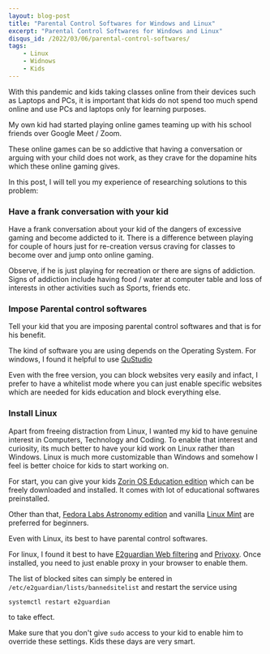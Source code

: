 ```yaml
---
layout: blog-post
title: "Parental Control Softwares for Windows and Linux"
excerpt: "Parental Control Softwares for Windows and Linux"
disqus_id: /2022/03/06/parental-control-softwares/
tags:    
    - Linux
    - Widnows
    - Kids
---
```


With this pandemic and kids taking classes online from their devices such as Laptops and PCs, it is important that kids do not spend too much spend online and use PCs and laptops only for learning purposes.

My own kid had started playing online games teaming up with his school friends over Google Meet / Zoom.

These online games can be so addictive that having a conversation or arguing with your child does not work, as they crave for the dopamine hits which these online gaming gives.

In this post, I will tell you my experience of researching solutions to this problem:

### Have a frank conversation with your kid

Have a frank conversation about your kid of the dangers of excessive gaming and become addicted to it. There is a difference between playing for couple of hours just for re-creation versus craving for classes to become over and jump onto online gaming. 

Observe, if he is just playing for recreation or there are signs of addiction. Signs of addiction include having food / water at computer table and loss of interests in other activities such as Sports, friends etc.

### Impose Parental control softwares

Tell your kid that you are imposing parental control softwares and that is for his benefit.

The kind of software you are using depends on the Operating System. For windows, I found it helpful to use [QuStudio](https://www.qustodio.com/en/premium/?utm_source=google&utm_medium=cpc&utm_term=brand&utm_campaign=adw_ww_web_brand___brand_ww-Qustodio-WW-B-BMM-All-DT+TA-SE-XX-XX&gclsrc=aw.ds&gclid=CjwKCAiAsYyRBhACEiwAkJFKoq9AukincL-Mjbc62801CyQnNRXMtaN2XPXxUFkNj6TJtwW6OJPF-hoCRPIQAvD_BwE/)

Even with the free version, you can block websites very easily and infact, I prefer to have a whitelist mode where you can just enable specific websites which are needed for kids education and block everything else.

### Install Linux

Apart from freeing distraction from Linux, I wanted my kid to have genuine interest in Computers, Technology and Coding. To enable that interest and curiosity, its much better to have your kid work on Linux rather than Windows. Linux is much more customizable than Windows and somehow I feel is better choice for kids to start working on.

For start, you can give your kids [Zorin OS Education edition](https://zorin.com/os/education/) which can be freely downloaded and installed. It comes with lot of educational softwares preinstalled.

Other than that, [Fedora Labs Astronomy edition](https://labs.fedoraproject.org/en/astronomy/) and vanilla [Linux Mint](https://linuxmint.com/) are preferred for beginners.

Even with Linux, its best to have parental control softwares.

For linux, I found it best to have [E2guardian Web filtering](http://e2guardian.org/cms/index.php) and [Privoxy](https://www.privoxy.org/). Once installed, you need to just enable proxy in your browser to enable them.

The list of blocked sites can simply be entered in `/etc/e2guardian/lists/bannedsitelist` and restart the service using

```
systemctl restart e2guardian
```
to take effect.

Make sure that you don't give `sudo` access to your kid to enable him to override these settings. Kids these days are very smart.


